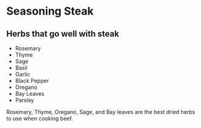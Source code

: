 # Seasoning Steak

## Herbs that go well with steak

- Rosemary
- Thyme
- Sage
- Basil
- Garlic
- Black Pepper
- Oregano
- Bay Leaves
- Parsley

Rosemary, Thyme, Oregano, Sage, and Bay leaves are the best dried herbs to use when cooking beef.